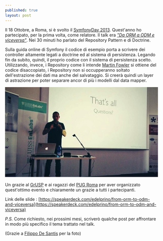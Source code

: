 ```yaml
---
published: true
layout: post
---
```


Il 18 Ottobre, a Roma, si è svolto il [SymfonyDay 2013](http://www.symfonyday.it).
Quest'anno ho partecipato, per la prima volta, come relatore. Il talk era _["Da ORM a ODM e viceversa"](https://speakerdeck.com/edelprino/from-orm-to-odm-and-viceversa)_. Nei 30 minuti ho parlato del Repository Pattern e di Doctrine.

Sulla guida online di Symfony il codice di esempio porta a scrivere dei controller altamente legati a doctrine ed al sistema di persistenza. Legando fin da subito, quindi, il proprio codice con il sistema di persistenza scelto. Utilizzando, invece, i Repository come li intende [Martin Fowler](http://martinfowler.com/eaaCatalog/repository.html) si ottiene del codice disaccopiato, i Repository non si occupperanno soltato dell'estrazione dei dati ma anche del salvataggio. Si creerà quindi un layer di astrazione  per poter separare ancor di più i modelli dal data mapper.

![](/images/edelprino_symfonyday_roma.jpg)

Un grazie al [GrUSP](http://www.grusp.it) e ai ragazzi del [PUG Roma](http://roma.grusp.org) per aver organizzato quest'ottimo evento e chiaramente un grazie a tutti i partecipanti.

Link delle slide : [https://speakerdeck.com/edelprino/from-orm-to-odm-and-viceversa](https://speakerdeck.com/edelprino/from-orm-to-odm-and-viceversa)

_P.S._ Come richiesto, nei prossimi mesi, scriverò qualche post per affrontare in modo più specifico il tema trattato nel talk.

(Grazie a [Filippo De Santis](https://twitter.com/filippodesantis) per la foto)
